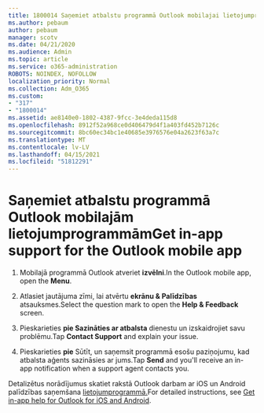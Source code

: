 ```yaml
---
title: 1800014 Saņemiet atbalstu programmā Outlook mobilajai lietojumprogrammai
ms.author: pebaum
author: pebaum
manager: scotv
ms.date: 04/21/2020
ms.audience: Admin
ms.topic: article
ms.service: o365-administration
ROBOTS: NOINDEX, NOFOLLOW
localization_priority: Normal
ms.collection: Adm_O365
ms.custom:
- "317"
- "1800014"
ms.assetid: ae8140e0-1802-4387-9fcc-3e4deda115d8
ms.openlocfilehash: 8912f52a968ce0d406479d4f1a403fd452b7126c
ms.sourcegitcommit: 8bc60ec34bc1e40685e3976576e04a2623f63a7c
ms.translationtype: MT
ms.contentlocale: lv-LV
ms.lasthandoff: 04/15/2021
ms.locfileid: "51812291"
---
```

# <a name="get-in-app-support-for-the-outlook-mobile-app"></a><span data-ttu-id="e74d4-102">Saņemiet atbalstu programmā Outlook mobilajām lietojumprogrammām</span><span class="sxs-lookup"><span data-stu-id="e74d4-102">Get in-app support for the Outlook mobile app</span></span>

1. <span data-ttu-id="e74d4-103">Mobilajā programmā Outlook atveriet **izvēlni**.</span><span class="sxs-lookup"><span data-stu-id="e74d4-103">In the Outlook mobile app, open the **Menu**.</span></span>

2. <span data-ttu-id="e74d4-104">Atlasiet jautājuma zīmi, lai atvērtu **ekrānu &amp; Palīdzības** atsauksmes.</span><span class="sxs-lookup"><span data-stu-id="e74d4-104">Select the question mark to open the **Help &amp; Feedback** screen.</span></span>

3. <span data-ttu-id="e74d4-105">Pieskarieties **pie Sazināties ar atbalsta** dienestu un izskaidrojiet savu problēmu.</span><span class="sxs-lookup"><span data-stu-id="e74d4-105">Tap **Contact Support** and explain your issue.</span></span>

4. <span data-ttu-id="e74d4-106">Pieskarieties **pie** Sūtīt, un saņemsit programmā esošu paziņojumu, kad atbalsta aģents sazināsies ar jums.</span><span class="sxs-lookup"><span data-stu-id="e74d4-106">Tap **Send** and you'll receive an in-app notification when a support agent contacts you.</span></span>

<span data-ttu-id="e74d4-107">Detalizētus norādījumus skatiet rakstā Outlook darbam ar iOS un Android palīdzības saņemšana [lietojumprogrammā.](https://support.office.com/article/218a22d1-9fa5-4889-b689-de1c63493243.aspx#ID0EAABAAA=Contact_Support)</span><span class="sxs-lookup"><span data-stu-id="e74d4-107">For detailed instructions, see [Get in-app help for Outlook for iOS and Android](https://support.office.com/article/218a22d1-9fa5-4889-b689-de1c63493243.aspx#ID0EAABAAA=Contact_Support).</span></span>
